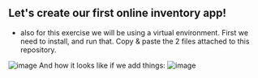 
## Let's create our first online inventory app!

- also for this exercise we will be using a virtual environment. First we need to install, and run that.
Copy & paste the 2 files attached to this  repository.


![image](https://github.com/user-attachments/assets/f8ca4f4f-2c10-4f44-ba47-3eebaedd2881)
And how it looks like if we add things:
![image](https://github.com/user-attachments/assets/f0022149-ace3-4eb6-a89c-2a8369061aa2)



